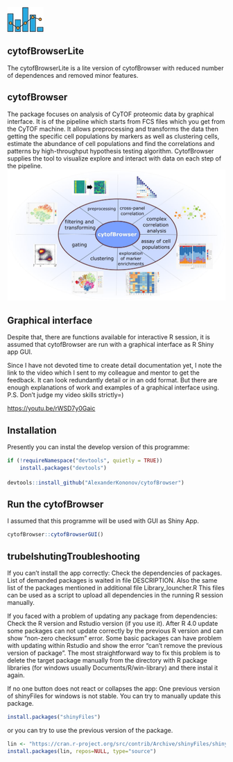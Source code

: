 
<!-- README.md is generated from README.Rmd. Please edit that file -->

![picture](img/interaction_logo1.jpg)

## cytofBrowserLite

The cytofBrowserLite is a lite version of cytofBrowser with reduced
number of dependences and removed minor features.

## cytofBrowser

The package focuses on analysis of CyTOF proteomic data by graphical
interface. It is of the pipeline which starts from FCS files which you
get from the CyTOF machine. It allows preprocessing and transforms the
data then getting the specific cell populations by markers as well as
clustering cells, estimate the abundance of cell populations and find
the correlations and patterns by high-throughput hypothesis testing
algorithm. CytofBrowser supplies the tool to visualize explore and
interact with data on each step of the pipeline.
![picture](img/cytofBrowser_hallmarks.jpg)

## Graphical interface

Despite that, there are functions available for interactive R session,
it is assumed that cytofBrowser are run with a graphical interface as R
Shiny app GUI.

Since I have not devoted time to create detail documentation yet, I note
the link to the video which I sent to my colleague and mentor to get the
feedback. It can look redundantly detail or in an odd format. But there
are enough explanations of work and examples of a graphical interface
using. P.S. Don’t judge my video skills strictly=)

<https://youtu.be/rWSD7y0Gaic>

## Installation

Presently you can instal the develop version of this programme:

``` r
if (!requireNamespace("devtools", quietly = TRUE))
    install.packages("devtools")
    
devtools::install_github("AlexanderKononov/cytofBrowser")
```

## Run the cytofBrowser

I assumed that this programme will be used with GUI as Shiny App.

``` r
cytofBrowser::cytofBrowserGUI()
```

## trubelshutingTroubleshooting

If you can’t install the app correctly: Check the dependencies of
packages. List of demanded packages is waited in file DESCRIPTION. Also
the same list of the packages mentioned in additional file
Library\_louncher.R This files can be used as a script to upload all
dependencies in the running R session manually.

If you faced with a problem of updating any package from dependencies:
Check the R version and Rstudio version (if you use it). After R 4.0
update some packages can not update correctly by the previous R version
and can show “non-zero checksum” error. Some basic packages can have
problem with updating within Rstudio and show the error “can’t remove
the previous version of package”. The most straightforward way to fix
this problem is to delete the target package manually from the directory
with R package libraries (for windows usually Documents/R/win-library)
and there instal it again.

If no one button does not react or collapses the app: One previous
version of shinyFiles for windows is not stable. You can try to manually
update this package.

``` r
install.packages("shinyFiles")
```

or you can try to use the previous version of the package.

``` r
lin <- "https://cran.r-project.org/src/contrib/Archive/shinyFiles/shinyFiles_0.7.5.tar.gz"
install.packages(lin, repos=NULL, type="source")
```
